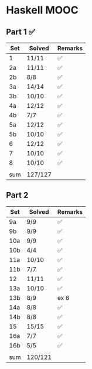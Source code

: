 # Haskell MOOC

## Part 1 ✅

| Set | Solved  | Remarks |
| --- | ------- | ------- |
| 1   | 11/11   | ✅      |
| 2a  | 11/11   | ✅      |
| 2b  | 8/8     | ✅      |
| 3a  | 14/14   | ✅      |
| 3b  | 10/10   | ✅      |
| 4a  | 12/12   | ✅      |
| 4b  | 7/7     | ✅      |
| 5a  | 12/12   | ✅      |
| 5b  | 10/10   | ✅      |
| 6   | 12/12   | ✅      |
| 7   | 10/10   | ✅      |
| 8   | 10/10   | ✅      |
|     |         |         |
| sum | 127/127 |         |

## Part 2

| Set | Solved  | Remarks |
| --- | ------- | ------- |
| 9a  | 9/9     | ✅      |
| 9b  | 9/9     | ✅      |
| 10a | 9/9     | ✅      |
| 10b | 4/4     | ✅      |
| 11a | 10/10   | ✅      |
| 11b | 7/7     | ✅      |
| 12  | 11/11   | ✅      |
| 13a | 10/10   | ✅      |
| 13b | 8/9     | ex 8    |
| 14a | 8/8     | ✅      |
| 14b | 8/8     | ✅      |
| 15  | 15/15   | ✅      |
| 16a | 7/7     | ✅      |
| 16b | 5/5     | ✅      |
|     |         |         |
| sum | 120/121 |         |
